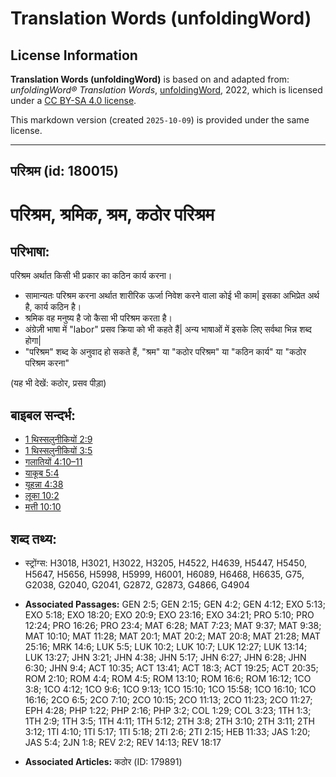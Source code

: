 # Translation Words (unfoldingWord)

## License Information

**Translation Words (unfoldingWord)** is based on and adapted from: _unfoldingWord® Translation Words_, [unfoldingWord](https://unfoldingword.org/utw), 2022, which is licensed under a [CC BY-SA 4.0 license](https://creativecommons.org/licenses/by-sa/4.0/legalcode.en).

This markdown version (created `2025-10-09`) is provided under the same license.



--------------------------------

## परिश्रम (id: 180015)

परिश्रम, श्रमिक, श्रम, कठोर परिश्रम
===================================

परिभाषा:
--------

परिश्रम अर्थात किसी भी प्रकार का कठिन कार्य करना।

* सामान्यतः परिश्रम करना अर्थात शारीरिक ऊर्जा निवेश करने वाला कोई भी काम\| इसका अभिप्रेत अर्थ है, कार्य कठिन है।
* श्रमिक वह मनुष्य है जो कैसा भी परिश्रम करता है।
* अंग्रेज़ी भाषा में "labor" प्रसव क्रिया को भी कहते हैं\| अन्य भाषाओं में इसके लिए सर्वथा भिन्न शब्द होगा\|
* "परिश्रम" शब्द के अनुवाद हो सकते हैं, "श्रम" या "कठोर परिश्रम" या "कठिन कार्य" या "कठोर परिश्रम करना"

(यह भी देखें: कठोर, प्रसव पीड़ा)

बाइबल सन्दर्भ:
--------------

* [1 थिस्सलुनीकियों 2:9](https://ref.ly/1Thess0:0)
* [1 थिस्सलुनीकियों 3:5](https://ref.ly/1Thess0:0)
* [गलातियों 4:10–11](https://ref.ly/Gal4:10-Gal4:11)
* [याकूब 5:4](https://ref.ly/Jas5:4)
* [यूहन्ना 4:38](https://ref.ly/John4:38)
* [लूका 10:2](https://ref.ly/Luke10:2)
* [मत्ती 10:10](https://ref.ly/Matt10:10)

शब्द तथ्य:
----------

* स्ट्रोंग्स: H3018, H3021, H3022, H3205, H4522, H4639, H5447, H5450, H5647, H5656, H5998, H5999, H6001, H6089, H6468, H6635, G75, G2038, G2040, G2041, G2872, G2873, G4866, G4904

* **Associated Passages:** GEN 2:5; GEN 2:15; GEN 4:2; GEN 4:12; EXO 5:13; EXO 5:18; EXO 18:20; EXO 20:9; EXO 23:16; EXO 34:21; PRO 5:10; PRO 12:24; PRO 16:26; PRO 23:4; MAT 6:28; MAT 7:23; MAT 9:37; MAT 9:38; MAT 10:10; MAT 11:28; MAT 20:1; MAT 20:2; MAT 20:8; MAT 21:28; MAT 25:16; MRK 14:6; LUK 5:5; LUK 10:2; LUK 10:7; LUK 12:27; LUK 13:14; LUK 13:27; JHN 3:21; JHN 4:38; JHN 5:17; JHN 6:27; JHN 6:28; JHN 6:30; JHN 9:4; ACT 10:35; ACT 13:41; ACT 18:3; ACT 19:25; ACT 20:35; ROM 2:10; ROM 4:4; ROM 4:5; ROM 13:10; ROM 16:6; ROM 16:12; 1CO 3:8; 1CO 4:12; 1CO 9:6; 1CO 9:13; 1CO 15:10; 1CO 15:58; 1CO 16:10; 1CO 16:16; 2CO 6:5; 2CO 7:10; 2CO 10:15; 2CO 11:13; 2CO 11:23; 2CO 11:27; EPH 4:28; PHP 1:22; PHP 2:16; PHP 3:2; COL 1:29; COL 3:23; 1TH 1:3; 1TH 2:9; 1TH 3:5; 1TH 4:11; 1TH 5:12; 2TH 3:8; 2TH 3:10; 2TH 3:11; 2TH 3:12; 1TI 4:10; 1TI 5:17; 1TI 5:18; 2TI 2:6; 2TI 2:15; HEB 11:33; JAS 1:20; JAS 5:4; 2JN 1:8; REV 2:2; REV 14:13; REV 18:17
* **Associated Articles:** कठोर (ID: 179891)

